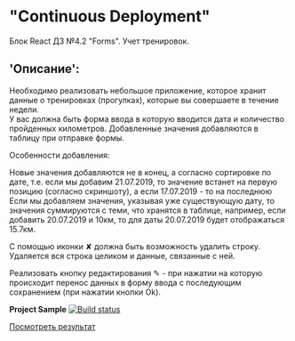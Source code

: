 # "Continuous Deployment"  
Блок React ДЗ №4.2 "Forms". Учет тренировок. 

## 'Описание':  
Необходимо реализовать небольшое приложение, которое хранит данные о тренировках (прогулках), которые вы совершаете в течение недели.  
У вас должна быть форма ввода в которую вводится дата и количество пройденных километров. Добавленные значения добавляются в таблицу при отправке формы.

Особенности добавления:

Новые значения добавляются не в конец, а согласно сортировке по дате, т.е. если мы добавим 21.07.2019, то значение встанет на первую позицию (согласно скриншоту), а если 17.07.2019 - то на последнюю
Если мы добавляем значения, указывая уже существующую дату, то значения суммируются с теми, что хранятся в таблице, например, если добавить 20.07.2019 и 10км, то для даты 20.07.2019 будет отображаться 15.7км.  

С помощью иконки ✘ должна быть возможность удалить строку. Удаляется вся строка целиком и данные, связанные с ней.

Реализовать кнопку редактирования ✎ - при нажатии на которую происходит перенос данных в форму ввода с последующим сохранением (при нажатии кнопки Ok).

**Project Sample**  [![Build status](https://ci.appveyor.com/api/projects/status/s3wka13ubr6okk1c?svg=true)](https://ci.appveyor.com/project/Gronik4/react4-2f-mta)

[Посмотреть результат]( https://gronik4.github.io/react4.2f-mta/)
